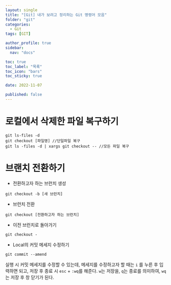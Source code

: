 ```yaml
---
layout: single
title: "[Git] 내가 보려고 정리하는 Git 명령어 모음"
folder: "git"
categories:
  - Git
tags: [GIT]

author_profile: true
sidebar:
  nav: "docs"

toc: true
toc_label: "목록"
toc_icon: "bars"
toc_sticky: true

date: 2022-11-07

published: false
---
```


# 로컬에서 삭제한 파일 복구하기

```
git ls-files -d
git checkout [파일명] //단일파일 복구
git ls -files -d | xargs git checkout -- //모든 파일 복구
```

# 브랜치 전환하기

- 전환하고자 하는 브런치 생성

```
git checkout -b [새 브런치]
```

- 브런치 전환

```
git checkout [전환하고자 하는 브런치]
```

- 이전 브런치로 돌아가기

```
git checkout -
```

- Local의 커밋 메세지 수정하기

```
git commit --amend
```

실행 시 커밋 메세지를 수정할 수 있는데, 메세지를 수정하고자 할 때는 `i` 를 누른 후 입력하면 되고, 저장 후 종료 시 `esc` + `:wq`를 해준다.
`w`는 저장을, `q`는 종료를 의미하여, `wq`는 저장 후 창 닫기가 된다.
